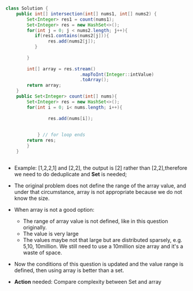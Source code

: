 ```java

class Solution {
    public int[] intersection(int[] nums1, int[] nums2) {
        Set<Integer> res1 = count(nums1);
        Set<Integer> res = new HashSet<>();
        for(int j = 0; j < nums2.length; j++){
           if(res1.contains(nums2[j])){
                res.add(nums2[j]);
           }
        
        }
        
        int[] array = res.stream()
                            .mapToInt(Integer::intValue)
                            .toArray();
        return array;
    }
    public Set<Integer> count(int[] nums){
        Set<Integer> res = new HashSet<>();
        for(int i = 0; i< nums.length; i++){
            
                res.add(nums[i]);
            
            
            } // for loop ends
        return res;
        }
    }



```


+ Example: [1,2,2,1] and [2,2], the output is [2] rather than [2,2],therefore we need to do deduplicate and **Set** is needed; 
+ The original problem does not define the range of the array value, and under that circumstance, array is not appropriate because we do not know the size. 
+ When array is not a good option:
    - The range of array value is not defined, like in this question originally.
    - The value is very large
    - The values maybe not that large but are distributed sparsely, e.g. 5,10, 10million. We still need to use a 10million size array and it's a waste of space.
+ Now the conditions of this question is updated and the value range is defined, then using array is better than a set.

+ **Action** needed: Compare complexity between Set and array 